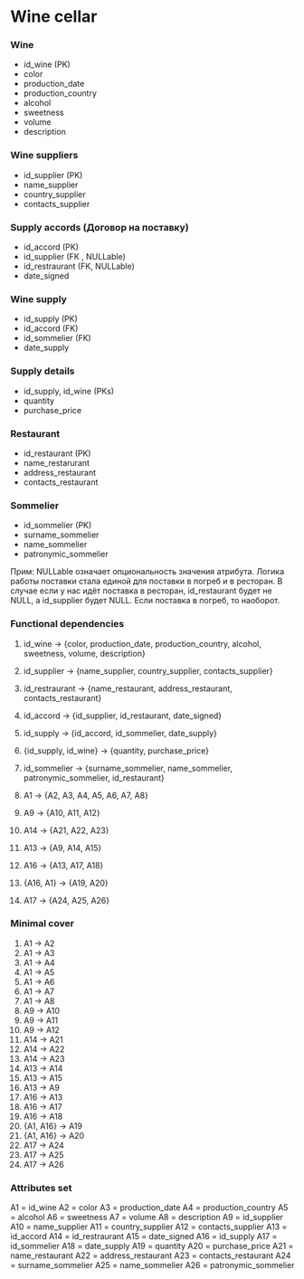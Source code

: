 # Wine cellar

### Wine

- id_wine (PK)
- color
- production_date
- production_country
- alcohol
- sweetness
- volume
- description

### Wine suppliers

- id_supplier (PK)
- name_supplier
- country_supplier
- contacts_supplier

### Supply accords (Договор на поставку)

- id_accord (PK)
- id_supplier (FK ,  NULLable)
- id_restraurant (FK, NULLable)
- date_signed

### Wine supply

- id_supply (PK)
- id_accord (FK)
- id_sommelier (FK)
- date_supply

### Supply details

- id_supply, id_wine (PKs)
- quantity
- purchase_price

### Restaurant

- id_restaurant (PK)
- name_restarurant
- address_restaurant
- contacts_restaurant

### Sommelier

- id_sommelier (PK)
- surname_sommelier
- name_sommelier
- patronymic_sommelier

Прим: NULLable означает опциональность значения атрибута. Логика работы поставки стала единой для поставки в погреб и в ресторан. В случае если у нас идёт поставка в ресторан, id_restaurant будет не NULL, а id_supplier будет NULL. Если поставка в погреб, то наоборот.

### Functional dependencies

1. id_wine -> {color, production_date, production_country, alcohol, sweetness, volume, description}
2. id_supplier -> {name_supplier, country_supplier, contacts_supplier}
3. id_restraurant -> {name_restaurant, address_restaurant, contacts_restaurant}
4. id_accord -> {id_supplier, id_restaurant, date_signed}
5. id_supply -> {id_accord, id_sommelier, date_supply}
6. {id_supply, id_wine} -> {quantity, purchase_price}
7. id_sommelier -> {surname_sommelier, name_sommelier, patronymic_sommelier, id_restaurant}

1. A1 -> {A2, A3, A4, A5, A6, A7, A8}
2. A9 -> {A10, A11, A12}
3. A14 -> {A21, A22, A23}
4. A13 -> {A9, A14, A15}
5. A16 -> {A13, A17, A18} 
6. {A16, A1} -> {A19, A20}
7. A17 -> {A24, A25, A26}

### Minimal cover

1. A1 -> A2
2. A1 -> A3
3. A1 -> A4
4. A1 -> A5
5. A1 -> A6
6. A1 -> A7
7. A1 -> A8
8. A9 -> A10
9. A9 -> A11
10. A9 -> A12
11. A14 -> A21
12. A14 -> A22
13. A14 -> A23
14. A13 -> A14
15. A13 -> A15
16. A13 -> A9
17. A16 -> A13
18. A16 -> A17
19. A16 -> A18
20. {A1, A16} -> A19
21. {A1, A16} -> A20
22. A17 -> A24
23. A17 -> A25
24. A17 -> A26
### Attributes set

A1 = id_wine
A2 = color
A3 = production_date
A4 = production_country
A5 = alcohol
A6 = sweetness
A7 = volume
A8 = description
A9 = id_supplier
A10 = name_supplier
A11 = country_supplier
A12 = contacts_supplier
A13 = id_accord
A14 = id_restraurant
A15 = date_signed
A16 = id_supply
A17 = id_sommelier
A18 = date_supply
A19 = quantity
A20 = purchase_price
A21 = name_restaurant
A22 = address_restaurant
A23 = contacts_restaurant
A24 = surname_sommelier
A25 = name_sommelier
A26 = patronymic_sommelier